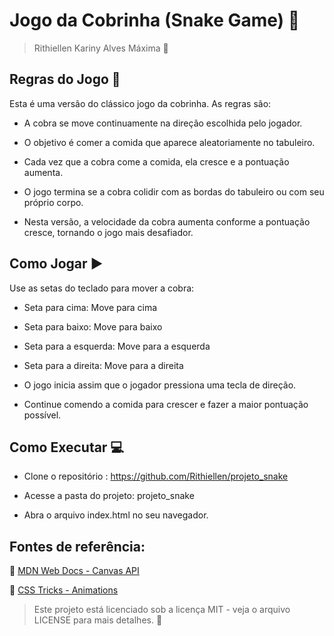 # Jogo da Cobrinha (Snake Game) 🐍

 > Rithiellen Kariny Alves Máxima 🦋

## Regras do Jogo 📑

Esta é uma versão do clássico jogo da cobrinha. 
As regras são:

- A cobra se move continuamente na direção escolhida pelo jogador.

- O objetivo é comer a comida que aparece aleatoriamente no tabuleiro.

- Cada vez que a cobra come a comida, ela cresce e a pontuação aumenta.

- O jogo termina se a cobra colidir com as bordas do tabuleiro ou com seu próprio corpo.

- Nesta versão, a velocidade da cobra aumenta conforme a pontuação cresce, tornando o jogo mais desafiador.

## Como Jogar ▶️

Use as setas do teclado para mover a cobra:

- Seta para cima: Move para cima

- Seta para baixo: Move para baixo

- Seta para a esquerda: Move para a esquerda

- Seta para a direita: Move para a direita

- O jogo inicia assim que o jogador pressiona uma tecla de direção.

- Continue comendo a comida para crescer e fazer a maior pontuação possível.

## Como Executar 💻
- Clone o repositório :
https://github.com/Rithiellen/projeto_snake

- Acesse a pasta do projeto:
projeto_snake

- Abra o arquivo index.html no seu navegador.

## Fontes de referência:

🔗 [MDN Web Docs - Canvas API](https://en.wikipedia.org/wiki/Snake_(video_game_genre))

🔗 [CSS Tricks - Animations](https://www.youtube.com/watch?v=DG5NHglupYI)


> Este projeto está licenciado sob a licença MIT - veja o arquivo LICENSE para mais detalhes. 📄
